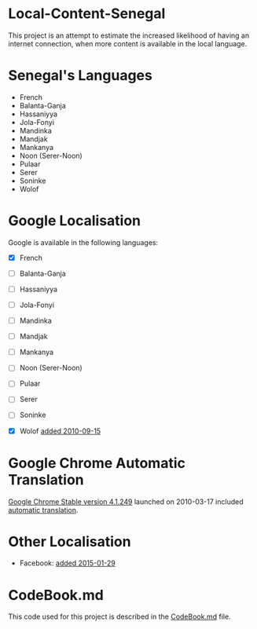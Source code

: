 # Local-Content-Senegal

This project is an attempt to estimate the increased likelihood of having an internet connection, when more content is available in the local language.

# Senegal's Languages

 - French
 - Balanta-Ganja
 - Hassaniyya
 - Jola-Fonyi
 - Mandinka
 - Mandjak
 - Mankanya
 - Noon (Serer-Noon)
 - Pulaar
 - Serer
 - Soninke
 - Wolof
 

# Google Localisation

Google is available in the following languages:

 - [x] French
 - [ ] Balanta-Ganja
 - [ ] Hassaniyya
 - [ ] Jola-Fonyi
 - [ ] Mandinka
 - [ ] Mandjak
 - [ ] Mankanya
 - [ ] Noon (Serer-Noon)
 - [ ] Pulaar
 - [ ] Serer
 - [ ] Soninke
 - [x] Wolof [added 2010-09-15](http://google-africa.blogspot.ch/2010/09/seet-ko-ci-google-google-search-now.html)


# Google Chrome Automatic Translation

[Google Chrome Stable version 4.1.249](http://googlechromereleases.blogspot.com/2010/03/stable-channel-update.html) launched on 2010-03-17 included [automatic translation](https://googleblog.blogspot.com/2010/03/brabhsalai-greasain-ilteangach-or.html).


# Other Localisation

 - Facebook: [added 2015-01-29](https://www.facebook.com/FacebookTranslationsTeam/posts/827690463944420)


# CodeBook.md

This code used for this project is described in the [CodeBook.md](/CodeBook.md) file.
